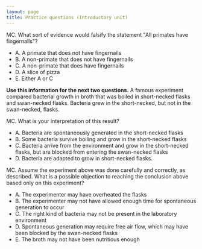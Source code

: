 ```yaml
---
layout: page
title: Practice questions (Introductory unit)
---
```


MC. What sort of evidence would falsify the statement "All primates
have fingernails"?

* A. A primate that does not have fingernails
* B. A non-primate that does not have fingernails
* C. A non-primate that does have fingernails
* D. A slice of pizza
* E. Either A or C

__Use this information for the next two questions.__  A famous experiment compared bacterial growth in broth that was boiled in short-necked flasks and swan-necked flasks.  Bacteria grew in the short-necked, but not in the swan-necked, flasks.

MC. What is your interpretation of this result?

* A. Bacteria are spontaneously generated in the short-necked flasks
* B. Some bacteria survive boiling and grow in the short-necked flasks
* C. Bacteria arrive from the environment and grow in the short-necked flasks, but are blocked from entering the swan-necked flasks
* D. Bacteria are adapted to grow in short-necked flasks.

MC.  Assume the experiment above was done carefully and correctly, as described.  What is a possible objection to reaching the conclusion above based only on this experiment?

* A. The experimenter may have overheated the flasks
* B. The experimenter may not have allowed enough time for spontaneous generation to occur
* C. The right kind of bacteria may not be present in the laboratory environment
* D. Spontaneous generation may require free air flow, which may have been blocked by the swan-necked flasks
* E. The broth may not have been nutritious enough


